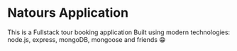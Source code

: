 # Natours Application
This is a Fullstack tour booking application
Built using modern technologies: node.js, express, mongoDB, mongoose and friends 😁
